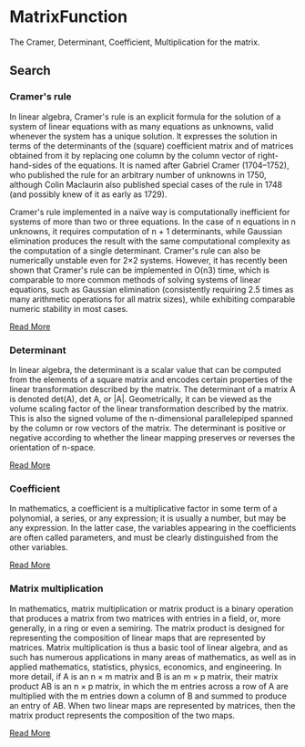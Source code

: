 # MatrixFunction

The Cramer, Determinant, Coefficient, Multiplication for the matrix.

## Search

### Cramer's rule

In linear algebra, Cramer's rule is an explicit formula for the solution of a system of linear equations with as many equations as unknowns, valid whenever the system has a unique solution. It expresses the solution in terms of the determinants of the (square) coefficient matrix and of matrices obtained from it by replacing one column by the column vector of right-hand-sides of the equations. It is named after Gabriel Cramer (1704–1752), who published the rule for an arbitrary number of unknowns in 1750, although Colin Maclaurin also published special cases of the rule in 1748 (and possibly knew of it as early as 1729).

Cramer's rule implemented in a naïve way is computationally inefficient for systems of more than two or three equations. In the case of n equations in n unknowns, it requires computation of n + 1 determinants, while Gaussian elimination produces the result with the same computational complexity as the computation of a single determinant. Cramer's rule can also be numerically unstable even for 2×2 systems. However, it has recently been shown that Cramer's rule can be implemented in O(n3) time, which is comparable to more common methods of solving systems of linear equations, such as Gaussian elimination (consistently requiring 2.5 times as many arithmetic operations for all matrix sizes), while exhibiting comparable numeric stability in most cases. 

[Read More](https://en.wikipedia.org/wiki/Cramer%27s_rule)

### Determinant

In linear algebra, the determinant is a scalar value that can be computed from the elements of a square matrix and encodes certain properties of the linear transformation described by the matrix. The determinant of a matrix A is denoted det(A), det A, or |A|. Geometrically, it can be viewed as the volume scaling factor of the linear transformation described by the matrix. This is also the signed volume of the n-dimensional parallelepiped spanned by the column or row vectors of the matrix. The determinant is positive or negative according to whether the linear mapping preserves or reverses the orientation of n-space. 

[Read More](https://en.wikipedia.org/wiki/Determinant)

### Coefficient

In mathematics, a coefficient is a multiplicative factor in some term of a polynomial, a series, or any expression; it is usually a number, but may be any expression. In the latter case, the variables appearing in the coefficients are often called parameters, and must be clearly distinguished from the other variables.

[Read More](https://en.wikipedia.org/wiki/Coefficient)

### Matrix multiplication

In mathematics, matrix multiplication or matrix product is a binary operation that produces a matrix from two matrices with entries in a field, or, more generally, in a ring or even a semiring. The matrix product is designed for representing the composition of linear maps that are represented by matrices. Matrix multiplication is thus a basic tool of linear algebra, and as such has numerous applications in many areas of mathematics, as well as in applied mathematics, statistics, physics, economics, and engineering. In more detail, if A is an n × m matrix and B is an m × p matrix, their matrix product AB is an n × p matrix, in which the m entries across a row of A are multiplied with the m entries down a column of B and summed to produce an entry of AB. When two linear maps are represented by matrices, then the matrix product represents the composition of the two maps. 

[Read More](https://en.wikipedia.org/wiki/Matrix_multiplication)
